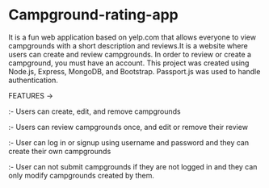 # Campground-rating-app
It is a fun web application based on yelp.com that allows everyone to view campgrounds with a short description and reviews.It is a website where users can create and review campgrounds. In order to review or create a campground, you must have an account.
This project was created using Node.js, Express, MongoDB, and Bootstrap. Passport.js was used to handle authentication.





FEATURES ->


:-    Users can create, edit, and remove campgrounds


:-    Users can review campgrounds once, and edit or remove their review


:-    User can log in or signup using username and password and they can create their own campgrounds


:-    User can not submit campgrounds if they are not logged in and they can only modify campgrounds created by them.

